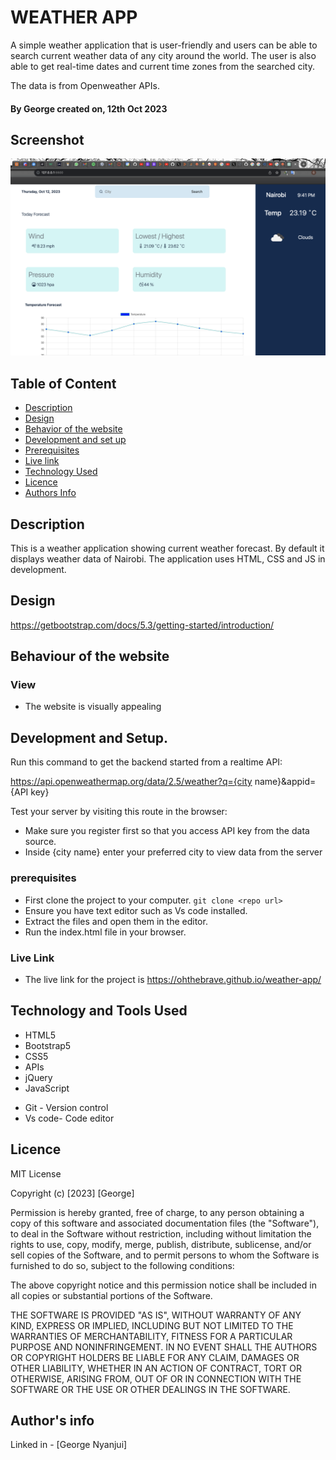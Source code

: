  # WEATHER APP

A simple weather application that is user-friendly and users can be able to search current weather data of any city around the world. The user is also able to get real-time dates and current time zones from the searched city.

The data is from Openweather APIs.

#### By **George** created on, 12th Oct 2023

## Screenshot
   ![image](./assets/website.png)


## Table of Content

- [Description](#description)
- [Design](#design)
- [Behavior of the website](#siteBehavior)
- [Development and set up](#setUp)
- [Prerequisites](#Prerequisites)
- [Live link](#Live-Link)
- [Technology Used](#technology-Used)
- [Licence](#licence)
- [Authors Info](#Authors-info)

## Description

This is a weather application showing current weather forecast. By default it displays weather data of Nairobi. The application uses HTML, CSS and JS in development.

## Design

https://getbootstrap.com/docs/5.3/getting-started/introduction/

## Behaviour of the website
### View
+ The website is visually appealing


## Development and Setup.

Run this command to get the backend started from a realtime API:

https://api.openweathermap.org/data/2.5/weather?q={city name}&appid={API key}

Test your server by visiting this route in the browser:
+ Make sure you register first so that you access API key from the data source.
+ Inside {city name} enter your preferred city to view data from the server

### prerequisites
+ First clone the project to your computer. ```git clone <repo url>```
+ Ensure you have text editor such as Vs code installed.
+ Extract the files and open them in the editor.
+ Run the index.html file in your browser.


### Live Link
* The live link for the project is https://ohthebrave.github.io/weather-app/

## Technology and Tools Used

+ HTML5
+ Bootstrap5
+ CSS5
+ APIs
+ jQuery
+ JavaScript
- Git - Version control
- Vs code- Code editor


## Licence
MIT License

Copyright (c) [2023] [George]

Permission is hereby granted, free of charge, to any person obtaining a copy
of this software and associated documentation files (the "Software"), to deal
in the Software without restriction, including without limitation the rights
to use, copy, modify, merge, publish, distribute, sublicense, and/or sell
copies of the Software, and to permit persons to whom the Software is
furnished to do so, subject to the following conditions:

The above copyright notice and this permission notice shall be included in all
copies or substantial portions of the Software.

THE SOFTWARE IS PROVIDED "AS IS", WITHOUT WARRANTY OF ANY KIND, EXPRESS OR
IMPLIED, INCLUDING BUT NOT LIMITED TO THE WARRANTIES OF MERCHANTABILITY,
FITNESS FOR A PARTICULAR PURPOSE AND NONINFRINGEMENT. IN NO EVENT SHALL THE
AUTHORS OR COPYRIGHT HOLDERS BE LIABLE FOR ANY CLAIM, DAMAGES OR OTHER
LIABILITY, WHETHER IN AN ACTION OF CONTRACT, TORT OR OTHERWISE, ARISING FROM,
OUT OF OR IN CONNECTION WITH THE SOFTWARE OR THE USE OR OTHER DEALINGS IN THE
SOFTWARE.

## Author's info
Linked in - [George Nyanjui]